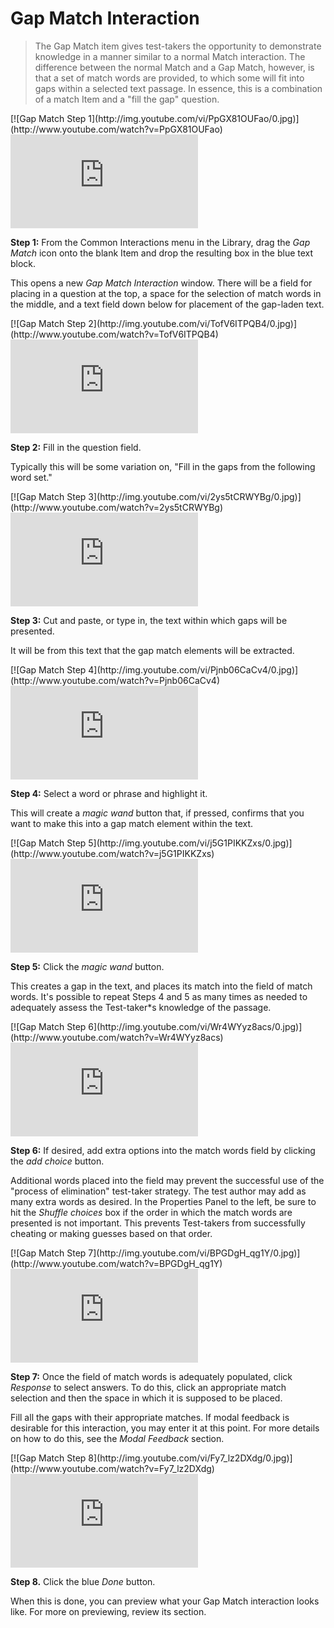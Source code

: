 # Gap Match Interaction

>The Gap Match item gives test-takers the opportunity to demonstrate knowledge in a manner similar to a normal Match interaction. The difference between the normal Match and a Gap Match, however, is that a set of match words are provided, to which some will fit into gaps within a selected text passage. In essence, this is a combination of a match Item and a "fill the gap" question. 

<div class="hidden-video">
[![Gap Match Step 1](http://img.youtube.com/vi/PpGX81OUFao/0.jpg)](http://www.youtube.com/watch?v=PpGX81OUFao)
</div>

<div class='embed-container'><iframe src="https://www.youtube.com/embed/PpGX81OUFao?rel=0" frameborder="0" allowfullscreen></iframe></div>

**Step 1:** From the Common Interactions menu in the Library, drag the *Gap Match* icon onto the blank Item and drop the resulting box in the blue text block.

This opens a new *Gap Match Interaction* window. There will be a field for placing in a question at the top, a space for the selection of match words in the middle, and a text field down below for placement of the gap-laden text.

<div class="hidden-video">
[![Gap Match Step 2](http://img.youtube.com/vi/TofV6ITPQB4/0.jpg)](http://www.youtube.com/watch?v=TofV6ITPQB4)
</div>

<div class='embed-container'><iframe src="https://www.youtube.com/embed/TofV6ITPQB4?rel=0" frameborder="0" allowfullscreen></iframe></div>

**Step 2:** Fill in the question field. 

Typically this will be some variation on, "Fill in the gaps from the following word set."

<div class="hidden-video">
[![Gap Match Step 3](http://img.youtube.com/vi/2ys5tCRWYBg/0.jpg)](http://www.youtube.com/watch?v=2ys5tCRWYBg)
</div>

<div class='embed-container'><iframe src="https://www.youtube.com/embed/2ys5tCRWYBg?rel=0" frameborder="0" allowfullscreen></iframe></div>

**Step 3:** Cut and paste, or type in, the text within which gaps will be presented. 

It will be from this text that the gap match elements will be extracted.

<div class="hidden-video">
[![Gap Match Step 4](http://img.youtube.com/vi/Pjnb06CaCv4/0.jpg)](http://www.youtube.com/watch?v=Pjnb06CaCv4)
</div>

<div class='embed-container'><iframe src="https://www.youtube.com/embed/Pjnb06CaCv4?rel=0" frameborder="0" allowfullscreen></iframe></div>

**Step 4:** Select a word or phrase and highlight it.

This will create a *magic wand* button that, if pressed, confirms that you want to make this into a gap match element within the text.

<div class="hidden-video">
[![Gap Match Step 5](http://img.youtube.com/vi/j5G1PIKKZxs/0.jpg)](http://www.youtube.com/watch?v=j5G1PIKKZxs)
</div>

<div class='embed-container'><iframe src="https://www.youtube.com/embed/j5G1PIKKZxs?rel=0" frameborder="0" allowfullscreen></iframe></div>

**Step 5:** Click the *magic wand* button.

This creates a gap in the text, and places its match into the field of match words. It's possible to repeat Steps 4 and 5 as many times as needed to adequately assess the Test-taker*s knowledge of the passage.

<div class="hidden-video">
[![Gap Match Step 6](http://img.youtube.com/vi/Wr4WYyz8acs/0.jpg)](http://www.youtube.com/watch?v=Wr4WYyz8acs)
</div>

<div class='embed-container'><iframe src="https://www.youtube.com/embed/Wr4WYyz8acs?rel=0" frameborder="0" allowfullscreen></iframe></div>

**Step 6:** If desired, add extra options into the match words field by clicking the *add choice* button.

Additional words placed into the field may prevent the successful use of the "process of elimination" test-taker strategy. The test author may add as many extra words as desired. In the Properties Panel to the left, be sure to hit the *Shuffle choices* box if the order in which the match words are presented is not important. This prevents Test-takers from successfully cheating or making guesses based on that order.

<div class="hidden-video">
[![Gap Match Step 7](http://img.youtube.com/vi/BPGDgH_qg1Y/0.jpg)](http://www.youtube.com/watch?v=BPGDgH_qg1Y)
</div>

<div class='embed-container'><iframe src="https://www.youtube.com/embed/BPGDgH_qg1Y?rel=0" frameborder="0" allowfullscreen></iframe></div>

**Step 7:** Once the field of match words is adequately populated, click *Response* to select answers. To do this, click an appropriate match selection and then the space in which it is supposed to be placed.

Fill all the gaps with their appropriate matches. If modal feedback is desirable for this interaction, you may enter it at this point. For more details on how to do this, see the *Modal Feedback* section.

<div class="hidden-video">
[![Gap Match Step 8](http://img.youtube.com/vi/Fy7_lz2DXdg/0.jpg)](http://www.youtube.com/watch?v=Fy7_lz2DXdg)
</div>

<div class='embed-container'><iframe src="https://www.youtube.com/embed/Fy7_lz2DXdg?rel=0" frameborder="0" allowfullscreen></iframe></div>

**Step 8.** Click the blue *Done* button.

When this is done, you can preview what your Gap Match interaction looks like. For more on previewing, review its section.
